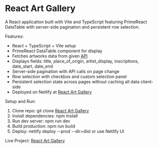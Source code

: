 # React Art Gallery

A React application built with Vite and TypeScript featuring PrimeReact DataTable with server-side pagination and persistent row selection.

Features:
- React + TypeScript + Vite setup
- PrimeReact DataTable component for display
- Fetches artworks data from given [API](https://api.artic.edu/api/v1/artworks?page=1)
- Displays fields: title, place_of_origin, artist_display, inscriptions, date_start, date_end
- Server-side pagination with API calls on page change
- Row selection with checkbox and custom selection panel
- Persistent selection state across pages without caching all data client-side
- Deployed on Netlify at [React Art Gallery](https://react-art-gallery-0000.netlify.app)

Setup and Run:
1. Clone repo: git clone [React Art Gallery](https://github.com/ChemicalSalt/react-art-gallery.git)
2. Install dependencies: npm install
3. Run dev server: npm run dev
4. Build production: npm run build
5. Deploy: netlify deploy --prod --dir=dist or use Netlify UI

Live Project: [React Art Gallery](https://react-art-gallery-0000.netlify.app)
